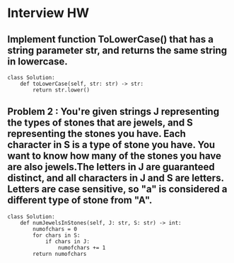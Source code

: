 # Interview HW

## Implement function ToLowerCase() that has a string parameter str, and returns the same string in lowercase.

```
class Solution:
    def toLowerCase(self, str: str) -> str:
        return str.lower()
```        
        
## Problem 2 : You're given strings J representing the types of stones that are jewels, and S representing the stones you have.  Each character in S is a type of stone you have.  You want to know how many of the stones you have are also jewels.The letters in J are guaranteed distinct, and all characters in J and S are letters. Letters are case sensitive, so "a" is considered a different type of stone from "A".
```
class Solution:
    def numJewelsInStones(self, J: str, S: str) -> int:
        numofchars = 0
        for chars in S:
            if chars in J:
                numofchars += 1
        return numofchars    
``` 
